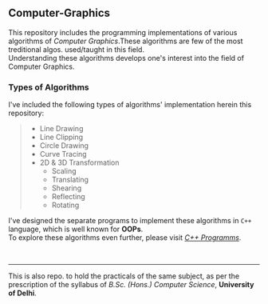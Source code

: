 ## Computer-Graphics

This repository includes the programming implementations of various algorithms of _Computer Graphics_.These algorithms are few of the most treditional algos. used/taught in this field.<br />
Understanding these algorithms develops one's interest into the field of Computer Graphics.<br />

### Types of Algorithms
I've included the following types of algorithms' implementation herein this repository:
> * Line Drawing
> * Line Clipping
> * Circle Drawing
> * Curve Tracing
> * 2D & 3D Transformation
>   * Scaling
>   * Translating
>   * Shearing
>   * Reflecting
>   * Rotating

I've designed the separate programs to implement these algorithms in ```C++``` language, which is well known for **OOPs**.<br />
To explore these algorithms even further, please visit [_C++ Programms_](C%2B%2B%20Programms).

<br /> <hr />

This is also repo. to hold the practicals of the same subject, as per the prescription of the syllabus of _B.Sc. (Hons.) Computer Science_, **University of Delhi**.<br />
